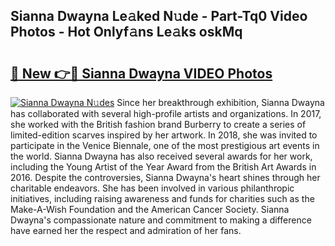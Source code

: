 ## Sianna Dwayna Le𝚊ked N𝚞de - Part-Tq0 Video Photos - Hot Onlyf𝚊ns Le𝚊ks oskMq

# <h2><a href="http://ab51495.deff.icu/?id=Sianna+Dwayna">🔗 New 👉🔴 Sianna Dwayna VIDEO Photos</a></h2>

[![Sianna Dwayna N𝚞des](https://i.imgur.com/rIISA9y.gif)](http://ab51495.deff.icu/?id=Sianna+Dwayna)
Since her breakthrough exhibition, Sianna Dwayna has collaborated with several high-profile artists and organizations. In 2017, she worked with the British fashion brand Burberry to create a series of limited-edition scarves inspired by her artwork. In 2018, she was invited to participate in the Venice Biennale, one of the most prestigious art events in the world. Sianna Dwayna has also received several awards for her work, including the Young Artist of the Year Award from the British Art Awards in 2016. Despite the controversies, Sianna Dwayna's heart shines through her charitable endeavors. She has been involved in various philanthropic initiatives, including raising awareness and funds for charities such as the Make-A-Wish Foundation and the American Cancer Society. Sianna Dwayna's compassionate nature and commitment to making a difference have earned her the respect and admiration of her fans.
